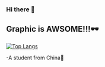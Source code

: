 ### Hi there 👋

## Graphic is AWSOME!!!🕶
[![Top Langs](https://github-readme-stats.vercel.app/api/top-langs/?username=errore&layout=compact)](https://github.com/anuraghazra/github-readme-stats)

-A student from China🐼
